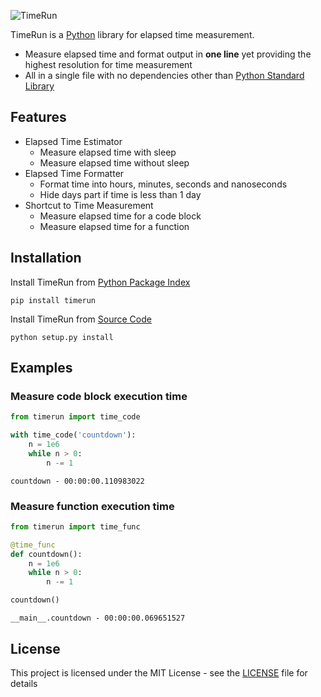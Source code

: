 ![TimeRun](https://user-images.githubusercontent.com/50187675/62002266-8f926b80-b0ce-11e9-9e54-3b7eeb3a2ae1.png)

TimeRun is a [Python](https://www.python.org) library for elapsed time measurement.

* Measure elapsed time and format output in **one line** yet providing the highest resolution for time measurement
* All in a single file with no dependencies other than [Python Standard Library](https://docs.python.org/3/library/)

## Features

* Elapsed Time Estimator
    * Measure elapsed time with sleep
    * Measure elapsed time without sleep
* Elapsed Time Formatter
    * Format time into hours, minutes, seconds and nanoseconds
    * Hide days part if time is less than 1 day 
* Shortcut to Time Measurement
    * Measure elapsed time for a code block
    * Measure elapsed time for a function

## Installation

Install TimeRun from [Python Package Index](https://pypi.org/project/timerun/)

```
pip install timerun
```

Install TimeRun from [Source Code](https://github.com/HH-MWB/timerun)

```
python setup.py install
```

## Examples

### Measure code block execution time

```python
from timerun import time_code

with time_code('countdown'):
    n = 1e6
    while n > 0:
        n -= 1
```

```
countdown - 00:00:00.110983022
```

### Measure function execution time

```python
from timerun import time_func

@time_func
def countdown():
    n = 1e6
    while n > 0:
        n -= 1

countdown()
```

```
__main__.countdown - 00:00:00.069651527
```

## License

This project is licensed under the MIT License - see the [LICENSE](https://github.com/HH-MWB/timerun/blob/master/LICENSE) file for details

